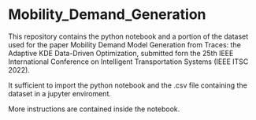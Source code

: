 # Mobility_Demand_Generation

This repository contains the python notebook and a portion of the dataset used for the paper Mobility Demand Model Generation from Traces:
the Adaptive KDE Data-Driven Optimization, submitted forn the 25th IEEE International Conference on Intelligent Transportation Systems (IEEE ITSC 2022).

It sufficient to import the python notebook and the .csv file containing the dataset in a jupyter enviroment.

More instructions are contained inside the notebook.
